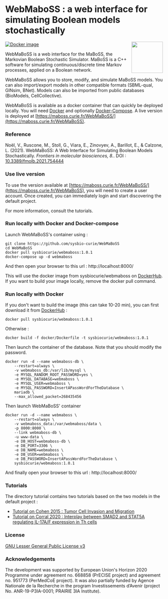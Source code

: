 # WebMaboSS : a web interface for simulating Boolean models stochastically
[![Docker image](https://img.shields.io/docker/v/sysbiocurie/webmaboss?logo=docker&sort=date)](https://hub.docker.com/repository/docker/sysbiocurie/webmaboss/general)
<img align="right" height="100" src="https://maboss.curie.fr/images/maboss_logo.jpg">


WebMaBoSS is a web interface for the MaBoSS, the Markovian Boolean Stochastic Simulator. MaBoSS is a C++ software for simulating continuous/discrete time Markov processes, applied on a Boolean network.

WebMaBoSS allows you to store, modify, and simulate MaBoSS models. You can also import/export models in other compatible formats (SBML-qual, GINsim, BNet). Models can also be imported from public databases (BioModels, CellCollective).

WebMaBoSS is available as a docker container that can quickly be deployed locally. You will need [Docker](https://docs.docker.com/get-docker/) and optionally [Docker-Compose](https://docs.docker.com/compose/install/).
A live version is deployed at [https://maboss.curie.fr/WebMaBoSS/](https://maboss.curie.fr/WebMaBoSS).

### Reference

Noël, V., Ruscone, M., Stoll, G., Viara, E., Zinovyev, A., Barillot, E., & Calzone, L. (2021). WebMaBoSS: A Web Interface for Simulating Boolean Models Stochastically. *Frontiers in molecular biosciences, 8.*. DOI : [10.3389/fmolb.2021.754444](https://www.frontiersin.org/articles/10.3389/fmolb.2021.754444/full)

### Use live version

To use the version available at [https://maboss.curie.fr/WebMaBoSS/](https://maboss.curie.fr/WebMaBoSS), you will need to create a user account. Once created, you can immediately login and start discovering the default project.

For more information, consult the tutorials. 


### Run locally with Docker and Docker-compose
Launch WebMaBoSS's container using :

```
git clone https://github.com/sysbio-curie/WebMaBoSS
cd WebMaBoSS
docker pull sysbiocurie/webmaboss:1.0.1
docker-compose up -d webmaboss
```
	
And then open your browser to this url : http://localhost:8000/


This will use the docker image from sysbiocurie/webmaboss on [DockerHub](https://hub.docker.com/repository/docker/sysbiocurie/webmaboss/general). If you want to build your image locally, remove the docker pull command.
### Run locally with Docker
If you don't want to build the image (this can take 10-20 min), you can first download it from [DockerHub](https://hub.docker.com/repository/docker/sysbiocurie/webmaboss/general) : 

```
docker pull sysbiocurie/webmaboss:1.0.1
```

Otherwise :
```
docker build -f docker/Dockerfile -t sysbiocurie/webmaboss:1.0.1
```

Then launch the container of the database. Note that you should modify the password. 
```
docker run -d --name webmaboss-db \
	--restart=always \
	-v webmaboss_db:/var/lib/mysql \
	-e MYSQL_RANDOM_ROOT_PASSWORD=yes \
	-e MYSQL_DATABASE=webmaboss \
	-e MYSQL_USER=webmaboss \
	-e MYSQL_PASSWORD=InsertAPassWordForTheDatabase \
	mariadb \
	--max_allowed_packet=268435456 
```
Then launch WebMaBoSS' container
```
docker run -d --name webmaboss \
	--restart=always \
	-v webmaboss_data:/var/webmaboss/data \
	-p 8000:8000 \
	--link webmaboss-db \
	-u www-data \
	-e DB_HOST=webmaboss-db \
	-e DB_PORT=3306 \
	-e DB_NAME=webmaboss \
	-e DB_USER=webmaboss \
	-e DB_PASSWORD=InsertAPassWordForTheDatabase \
	sysbiocurie/webmaboss:1.0.1
```
And finally open your browser to this url : http://localhost:8000/

### Tutorials

The directory tutorial contains two tutorials based on the two models in the default project :

- [Tutorial on Cohen 2015 : Tumor Cell Invasion and Migration](https://github.com/sysbio-curie/WebMaBoSS/raw/master/tutorials/Tutorial_Cohen.pdf)
- [Tutorial on Corral 2020 : Interplay between SMAD2 and STAT5A regulating IL-17A/F expression in Th cells](https://github.com/sysbio-curie/WebMaBoSS/raw/master/tutorials/Tutorial_Corral.pdf)

### License

[GNU Lesser General Public License v3](https://github.com/sysbio-curie/WebMaBoSS/blob/master/LICENSE.md)

### Acknowledgements

The development was supported by European Union's Horizon 2020 Programme under agreement no. 668858 (PrECISE project) and agreement no. 951773 (PerMedCoE project). It was also partially funded by Agence Nationale de la Recherche in the program Investissements d’Avenir (project No. ANR-19-P3IA-0001; PRAIRIE 3IA Institute).
